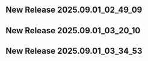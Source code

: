 ## New Release 2025.09.01_02_49_09
## New Release 2025.09.01_03_20_10
## New Release 2025.09.01_03_34_53
